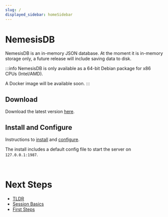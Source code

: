 ```yaml
---
slug: /
displayed_sidebar: homeSidebar
---
```


# NemesisDB

NemesisDB is an in-memory JSON database. At the moment it is in-memory storage only, a future release will include saving data to disk.

:::info 
NemesisDB is only available as a 64-bit Debian package for x86 CPUs (Intel/AMD).

A Docker image will be available soon.
:::

## Download

Download the latest version [here](https://releases.nemesisdb.io/package/nemesisdb_0.3.2_amd64.deb).

## Install and Configure
Instructions to [install](./home/install) and [configure](./home/config).

The install includes a default config file to start the server on `127.0.0.1:1987`.

<br/>

# Next Steps

- [TLDR](./home/tldr)
- [Session Basics](/tutorials/sessions/what-is-a-session)
- [First Steps](/tutorials/first-steps/setup)

